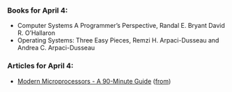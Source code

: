 ### Books for April 4:

- Computer Systems A Programmer’s Perspective, Randal E. Bryant David R. O’Hallaron
- Operating Systems: Three Easy Pieces, Remzi H. Arpaci-Dusseau and Andrea C. Arpaci-Dusseau

### Articles for April 4:
    
- [Modern Microprocessors - A 90-Minute Guide](articles/Modern_Microprocessors_-_A_90-Minute_Guide.pdf) ([from](https://www.lighterra.com/papers/modernmicroprocessors/))